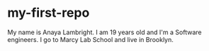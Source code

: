 # my-first-repo
My name is Anaya Lambright. I am 19 years old and I'm a Software engineers. I go to Marcy Lab School and live in Brooklyn.